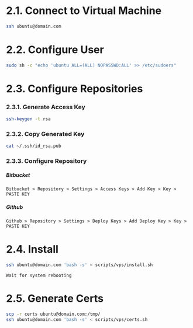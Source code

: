 # 2.1. Connect to Virtual Machine

```bash
ssh ubuntu@domain.com
```

# 2.2. Configure User

```bash
sudo sh -c "echo 'ubuntu ALL=(ALL) NOPASSWD:ALL' >> /etc/sudoers"
```

# 2.3. Configure Repositories

### 2.3.1. Generate Access Key

```bash
ssh-keygen -t rsa
```

### 2.3.2. Copy Generated Key

```bash
cat ~/.ssh/id_rsa.pub
```

### 2.3.3. Configure Repository

##### Bitbucket

```Bitbucket > Repository > Settings > Access Keys > Add Key > Key > PASTE KEY```

##### Github

```Github > Repository > Settings > Deploy Keys > Add Deploy Key > Key > PASTE KEY```

# 2.4. Install

```bash
ssh ubuntu@domain.com 'bash -s' < scripts/vps/install.sh
```

```Wait for system rebooting```

# 2.5. Generate Certs

```bash
scp -r certs ubuntu@domain.com:/tmp/
ssh ubuntu@domain.com 'bash -s' < scripts/vps/certs.sh
```